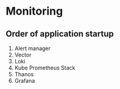 # Monitoring

## Order of application startup

1. Alert manager
2. Vector
3. Loki
4. Kube Prometheus Stack
5. Thanos
6. Grafana
